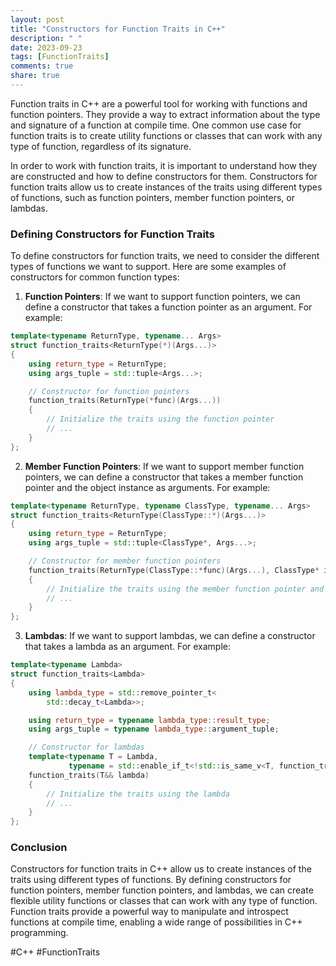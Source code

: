 ```yaml
---
layout: post
title: "Constructors for Function Traits in C++"
description: " "
date: 2023-09-23
tags: [FunctionTraits]
comments: true
share: true
---
```


Function traits in C++ are a powerful tool for working with functions and function pointers. They provide a way to extract information about the type and signature of a function at compile time. One common use case for function traits is to create utility functions or classes that can work with any type of function, regardless of its signature.

In order to work with function traits, it is important to understand how they are constructed and how to define constructors for them. Constructors for function traits allow us to create instances of the traits using different types of functions, such as function pointers, member function pointers, or lambdas.

### Defining Constructors for Function Traits

To define constructors for function traits, we need to consider the different types of functions we want to support. Here are some examples of constructors for common function types:

1. **Function Pointers**: If we want to support function pointers, we can define a constructor that takes a function pointer as an argument. For example:

```cpp
template<typename ReturnType, typename... Args>
struct function_traits<ReturnType(*)(Args...)>
{
    using return_type = ReturnType;
    using args_tuple = std::tuple<Args...>;

    // Constructor for function pointers
    function_traits(ReturnType(*func)(Args...))
    {
        // Initialize the traits using the function pointer
        // ...
    }
};
```

2. **Member Function Pointers**: If we want to support member function pointers, we can define a constructor that takes a member function pointer and the object instance as arguments. For example:

```cpp
template<typename ReturnType, typename ClassType, typename... Args>
struct function_traits<ReturnType(ClassType::*)(Args...)>
{
    using return_type = ReturnType;
    using args_tuple = std::tuple<ClassType*, Args...>;

    // Constructor for member function pointers
    function_traits(ReturnType(ClassType::*func)(Args...), ClassType* instance)
    {
        // Initialize the traits using the member function pointer and the object instance
        // ...
    }
};
```

3. **Lambdas**: If we want to support lambdas, we can define a constructor that takes a lambda as an argument. For example:

```cpp
template<typename Lambda>
struct function_traits<Lambda>
{
    using lambda_type = std::remove_pointer_t<
        std::decay_t<Lambda>>;

    using return_type = typename lambda_type::result_type;
    using args_tuple = typename lambda_type::argument_tuple;

    // Constructor for lambdas
    template<typename T = Lambda,
             typename = std::enable_if_t<!std::is_same_v<T, function_traits>>>
    function_traits(T&& lambda)
    {
        // Initialize the traits using the lambda
        // ...
    }
};
```

### Conclusion

Constructors for function traits in C++ allow us to create instances of the traits using different types of functions. By defining constructors for function pointers, member function pointers, and lambdas, we can create flexible utility functions or classes that can work with any type of function. Function traits provide a powerful way to manipulate and introspect functions at compile time, enabling a wide range of possibilities in C++ programming.

\#C++ \#FunctionTraits
